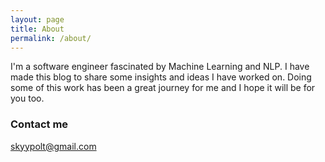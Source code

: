 ```yaml
---
layout: page
title: About
permalink: /about/
---
```


I'm a software engineer fascinated by Machine Learning and NLP. I have made this blog to share some insights and ideas I have worked on. Doing some of this work has been a great journey for me and I hope it will be for you too.


### Contact me

[skyypolt@gmail.com](mailto:skyypolt@gmail.com)
